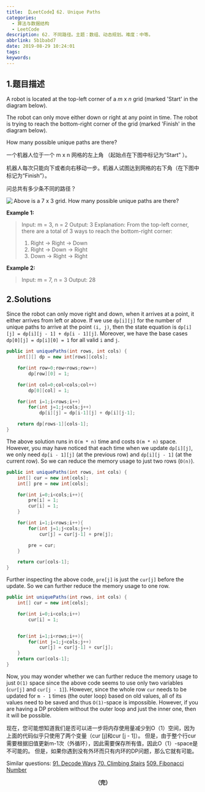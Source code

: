 ```yaml
---
title: 【LeetCode】62. Unique Paths
categories:
  - 算法与数据结构
  - LeetCode
description: 62. 不同路径。主题：数组、动态规划。难度：中等。
abbrlink: 5b1babd7
date: 2019-08-29 10:24:01
tags:
keywords:
---
```


## 1.题目描述

A robot is located at the top-left corner of a *m* x *n* grid (marked 'Start' in the diagram below).

The robot can only move either down or right at any point in time. The robot is trying to reach the bottom-right corner of the grid (marked 'Finish' in the diagram below).

How many possible unique paths are there?

一个机器人位于一个 m x n 网格的左上角 （起始点在下图中标记为“Start” ）。

机器人每次只能向下或者向右移动一步。机器人试图达到网格的右下角（在下图中标记为“Finish”）。

问总共有多少条不同的路径？

<img src="https://assets.leetcode.com/uploads/2018/10/22/robot_maze.png"  align="left" />

Above is a 7 x 3 grid. How many possible unique paths are there?

**Example 1:**

> Input: m = 3, n = 2
> Output: 3
> Explanation:
> From the top-left corner, there are a total of 3 ways to reach the bottom-right corner:
>
> 1. Right -> Right -> Down
> 2. Right -> Down -> Right
> 3. Down -> Right -> Right

**Example 2:**

> Input: m = 7, n = 3
> Output: 28

## 2.Solutions

Since the robot can only move right and down, when it arrives at a point, it either arrives from left or above. If we use `dp[i][j]` for the number of unique paths to arrive at the point `(i, j)`, then the state equation is `dp[i][j] = dp[i][j - 1] + dp[i - 1][j]`. Moreover, we have the base cases `dp[0][j] = dp[i][0] = 1` for all valid `i` and `j`.

~~~java
public int uniquePaths(int rows, int cols) {
    int[][] dp = new int[rows][cols];

    for(int row=0;row<rows;row++)
        dp[row][0] = 1;

    for(int col=0;col<cols;col++)
        dp[0][col] = 1;

    for(int i=1;i<rows;i++)
        for(int j=1;j<cols;j++)
            dp[i][j] = dp[i-1][j] + dp[i][j-1];

    return dp[rows-1][cols-1];
}
~~~

The above solution runs in `O(m * n)` time and costs `O(m * n)` space. However, you may have noticed that each time when we update `dp[i][j]`, we only need `dp[i - 1][j]` (at the previous row) and `dp[i][j - 1]` (at the current row). So we can reduce the memory usage to just two rows (`O(n)`).

~~~java
public int uniquePaths(int rows, int cols) {
    int[] cur = new int[cols];
    int[] pre = new int[cols];

    for(int i=0;i<cols;i++){
        pre[i] = 1;
        cur[i] = 1;            
    }

    for(int i=1;i<rows;i++){
        for(int j=1;j<cols;j++)
            cur[j] = cur[j-1] + pre[j];

        pre = cur;
    }

    return cur[cols-1];
}
~~~

Further inspecting the above code, `pre[j]` is just the `cur[j]` before the update. So we can further reduce the memory usage to one row.

~~~java
public int uniquePaths(int rows, int cols) {
    int[] cur = new int[cols];

    for(int i=0;i<cols;i++)
        cur[i] = 1;            


    for(int i=1;i<rows;i++){
        for(int j=1;j<cols;j++)
            cur[j] = cur[j-1] + cur[j];
    } 
    return cur[cols-1];
}
~~~

Now, you may wonder whether we can further reduce the memory usage to just `O(1)` space since the above code seems to use only two variables (`cur[j]` and `cur[j - 1]`). However, since the whole row `cur` needs to be updated for `m - 1` times (the outer loop) based on old values, all of its values need to be saved and thus `O(1)`-space is impossible. However, if you are having a DP problem without the outer loop and just the inner one, then it will be possible.

现在，您可能想知道我们是否可以进一步将内存使用量减少到O（1）空间，因为上面的代码似乎只使用了两个变量（cur [j]和cur [j  -  1]）。 但是，由于整个行cur需要根据旧值更新m-1次（外循环），因此需要保存所有值，因此O（1）-space是不可能的。 但是，如果你遇到没有外环而只有内环的DP问题，那么它就有可能。

Similar questions:
[91. Decode Ways](https://leetcode.com/problems/decode-ways)
[70. Climbing Stairs](https://leetcode.com/problems/climbing-stairs/)
[509. Fibonacci Number](https://leetcode.com/problems/fibonacci-number/)

<center><font style="font-weight:bold">（完）</font></center>